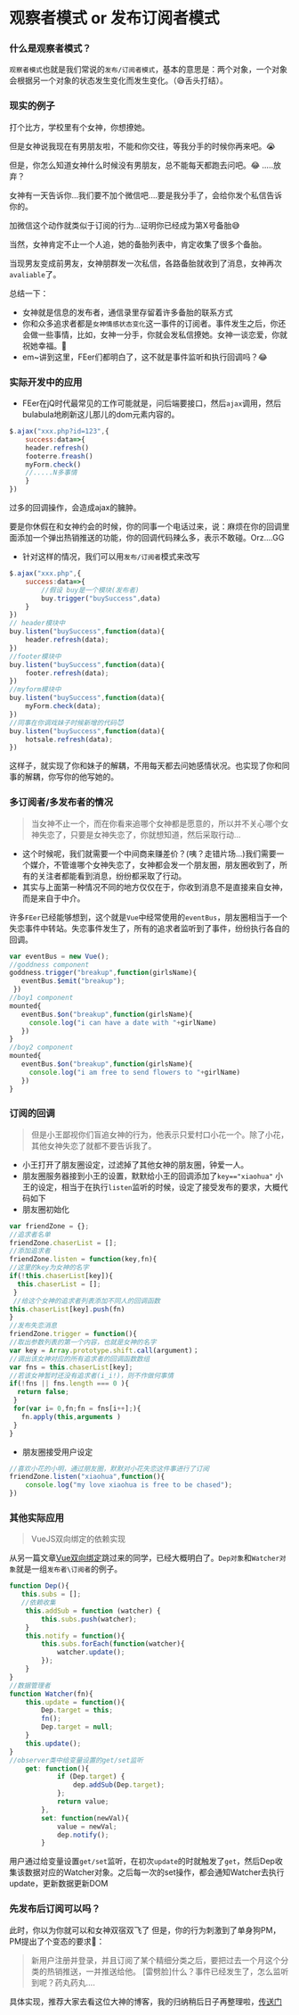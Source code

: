 # 观察者模式 or 发布订阅者模式
### 什么是观察者模式？
`观察者模式`也就是我们常说的`发布/订阅者模式`，基本的意思是：两个对象，一个对象会根据另一个对象的状态发生变化而发生变化。（😅舌头打结）。
### 现实的例子
打个比方，学校里有个女神，你想撩她。  

但是女神说我现在有男朋友啦，不能和你交往，等我分手的时候你再来吧。😭  

但是，你怎么知道女神什么时候没有男朋友，总不能每天都跑去问吧。😂
.....放弃？  

女神有一天告诉你...我们要不加个微信吧....要是我分手了，会给你发个私信告诉你的。  

加微信这个动作就类似于订阅的行为...证明你已经成为第X号备胎😅  

当然，女神肯定不止一个人追，她的备胎列表中，肯定收集了很多个备胎。  

当现男友变成前男友，女神朋群发一次私信，各路备胎就收到了消息，女神再次`avaliable`了。  


总结一下：
* 女神就是信息的发布者，通信录里存留着许多备胎的联系方式
* 你和众多追求者都是`女神情感状态变化`这一事件的订阅者。事件发生之后，你还会做一些事情，比如，女神一分手，你就会发私信撩她。女神一谈恋爱，你就祝她幸福。💚
* em~讲到这里，FEer们都明白了，这不就是事件监听和执行回调吗？😂

### 实际开发中的应用
* FEer在jQ时代最常见的工作可能就是，问后端要接口，然后`ajax`调用，然后bulabula地刷新这儿那儿的dom元素内容的。
```js
$.ajax("xxx.php?id=123",{
    success:data=>{
    header.refresh()
    footerre.freash()
    myForm.check()
    //.....N多事情
    }
})
```
过多的回调操作，会造成ajax的臃肿。  

要是你休假在和女神约会的时候，你的同事一个电话过来，说：麻烦在你的回调里面添加一个弹出热销推送的功能，你的回调代码辣么多，表示不敢碰。Orz....GG
* 针对这样的情况，我们可以用`发布/订阅者`模式来改写
```js
$.ajax("xxx.php",{
    success:data=>{
        //假设 buy是一个模块(发布者)
        buy.trigger("buySuccess",data)
    }
})
// header模块中
buy.listen("buySuccess",function(data){
    header.refresh(data);
})
//footer模块中
buy.listen("buySuccess",function(data){
    footer.refresh(data);
})
//myform模块中
buy.listen("buySuccess",function(data){
    myForm.check(data);
})
//同事在你调戏妹子时候新增的代码😈
buy.listen("buySuccess",function(data){
    hotsale.refresh(data);
})
```
这样子，就实现了你和妹子的解耦，不用每天都去问她感情状况。也实现了你和同事的解耦，你写你的他写她的。

### 多订阅者/多发布者的情况
>当女神不止一个，而在你看来追哪个女神都是愿意的，所以并不关心哪个女神失恋了，只要是女神失恋了，你就想知道，然后采取行动...

* 这个时候呢，我们就需要一个中间商来赚差价？(咦？走错片场...)我们需要一个媒介，不管谁哪个女神失恋了，女神都会发一个朋友圈，朋友圈收到了，所有的关注者都能看到消息，纷纷都采取了行动。
* 其实与上面第一种情况不同的地方仅仅在于，你收到消息不是直接来自女神，而是来自于中介。

许多`FEer`已经能够想到，这个就是`Vue`中经常使用的`eventBus`，朋友圈相当于一个失恋事件中转站。失恋事件发生了，所有的追求者监听到了事件，纷纷执行各自的回调。
```js
var eventBus = new Vue();
//goddness component
goddness.trigger("breakup",function(girlsName){
   eventBus.$emit("breakup");
 })
//boy1 component
mounted{
   eventBus.$on("breakup",function(girlsName){
     console.log("i can have a date with "+girlName)
   })
}
//boy2 component
mounted{
   eventBus.$on("breakup",function(girlsName){
     console.log("i am free to send flowers to "+girlName)
   })
}
```

### 订阅的回调
>但是小王鄙视你们盲追女神的行为，他表示只爱村口小花一个。除了小花，其他女神失恋了就都不要告诉我了。

* 小王打开了朋友圈设定，过滤掉了其他女神的朋友圈，钟爱一人。
* 朋友圈服务器接到小王的设置，默默给小王的回调添加了`key=="xiaohua"`
小王的设定，相当于在执行`listen`监听的时候，设定了接受发布的要求，大概代码如下
* 朋友圈初始化
```js
var friendZone = {};
//追求者名单
friendZone.chaserList = [];
//添加追求者
friendZone.listen = function(key,fn){
//这里的key为女神的名字
if(!this.chaserList[key]){
  this.chaserList = [];
 }
 //给这个女神的追求者列表添加不同人的回调函数
this.chaserList[key].push(fn)
}
//发布失恋消息
friendZone.trigger = function(){
//取出参数列表的第一个内容，也就是女神的名字
var key = Array.prototype.shift.call(argument)；
//调出该女神对应的所有追求者的回调函数数组
var fns = this.chaserList[key];
//若该女神暂时还没有追求者(i_i!)，则不作做何事情
if(!fns || fns.length === 0 ){
  return false;
 }
 for(var i= 0,fn;fn = fns[i++];){
   fn.apply(this,arguments )
 }
}
```
* 朋友圈接受用户设定
```js
//喜欢小花的小明，通过朋友圈，默默对小花失恋这件事进行了订阅
friendZone.listen("xiaohua",function(){
    console.log("my love xiaohua is free to be chased");
})
```
### 其他实际应用
>VueJS双向绑定的依赖实现

从另一篇文章[Vue双向绑定](https://github.com/HXWfromDJTU/blog/blob/master/vue/Vue%E6%BA%90%E7%A0%81%E8%A7%A3%E8%AF%BB%E4%B9%8B%20%E5%8F%8C%E5%90%91%E7%BB%91%E5%AE%9A.md)跳过来的同学，已经大概明白了。`Dep对象`和`Watcher对象`就是一组`发布者\订阅者`的例子。
```js
function Dep(){
   this.subs = [];
   //依赖收集
	this.addSub = function (watcher) {
		this.subs.push(watcher);
	}
	this.notify = function(){
		this.subs.forEach(function(watcher){
			watcher.update();
		});
	}
}
//数据管理者
function Watcher(fn){
	this.update = function(){
		Dep.target = this;
		fn();
		Dep.target = null;
	}
	this.update();
}
//observer类中给变量设置的get/set监听
 	get: function(){
    		if (Dep.target) {
    			dep.addSub(Dep.target);
    		};
    		return value;
    	},
    	set: function(newVal){
    		value = newVal;
    		dep.notify();
    	}
```
用户通过给变量设置`get/set`监听，在初次`update`的时就触发了`get`，然后Dep收集该数据对应的Watcher对象。之后每一次的set操作，都会通知Watcher去执行update，更新数据更新DOM

### 先发布后订阅可以吗？
此时，你以为你就可以和女神双宿双飞了
但是，你的行为刺激到了单身狗PM，PM提出了个变态的要求😤：
>新用户注册并登录，并且订阅了某个精细分类之后，要把过去一个月这个分类的热销推送，一并推送给他。
[雷劈脸]什么？事件已经发生了，怎么监听到呢？药丸药丸....

具体实现，推荐大家去看这位大神的博客，我的归纳稍后日子再整理啦，[传送门](https://www.cnblogs.com/stoneniqiu/p/6814468.html)
